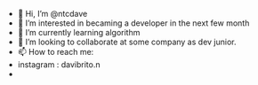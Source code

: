 - 👋 Hi, I’m @ntcdave
- 👀 I’m interested in becaming a developer in the next few month
- 🌱 I’m currently learning algorithm
- 💞️ I’m looking to collaborate at some company as dev junior. 
- 📫 How to reach me:
- instagram : davibrito.n
- 

<!---
ntcdave/ntcdave is a ✨ special ✨ repository because its `README.md` (this file) appears on your GitHub profile.
You can click the Preview link to take a look at your changes.
--->
